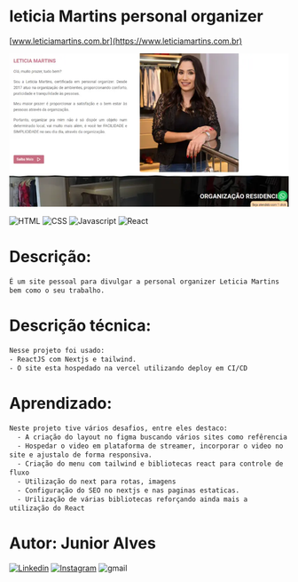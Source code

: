 # leticia Martins personal organizer
[www.leticiamartins.com.br](https://www.leticiamartins.com.br)

![Alt Text](/public/site.webp)

![HTML](https://img.shields.io/badge/HTML-HTML5-orange) ![CSS](https://img.shields.io/badge/STYLE-CSS3-blue) ![Javascript](https://img.shields.io/badge/JavaScript-JavaScript-yellow) ![React](https://img.shields.io/badge/React-js-%2361dafb)
# Descrição: 
    É um site pessoal para divulgar a personal organizer Leticia Martins bem como o seu trabalho.

# Descrição técnica:
    Nesse projeto foi usado:
    - ReactJS com Nextjs e tailwind.
    - O site esta hospedado na vercel utilizando deploy em CI/CD

# Aprendizado:
    Neste projeto tive vários desafios, entre eles destaco:
      - A criação do layout no figma buscando vários sites como refêrencia
      - Hospedar o video em plataforma de streamer, incorporar o video no site e ajustalo de forma responsiva.
      - Criação do menu com tailwind e bibliotecas react para controle de fluxo
      - Utilização do next para rotas, imagens
      - Configuração do SEO no nextjs e nas paginas estaticas.
      - Urilização de várias bibliotecas reforçando ainda mais a utilização do React

# Autor: Junior Alves
[![Linkedin](https://img.shields.io/badge/Linkedin-Junior%20Alves-blue)](https://www.linkedin.com/in/junior-alves-54559070/)
[![Instagram](https://img.shields.io/badge/Instagram-%40junioralvesbr4-%23e4405f)](https://www.instagram.com/junioralvesbr4/)
![gmail](https://img.shields.io/badge/Gmail-jrnalves%40gmail.com-red)